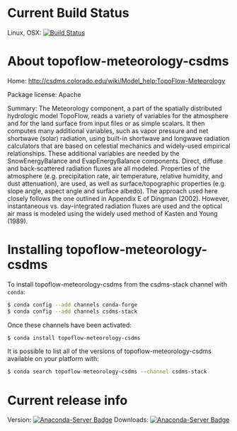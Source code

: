 




# Current Build Status

Linux, OSX: [![Build Status](https://travis-ci.org/csdms-stack/topoflow-meteorology-csdms-recipe.svg?branch=master)](https://travis-ci.org/csdms-stack/topoflow-meteorology-csdms-recipe)

# About topoflow-meteorology-csdms

Home: http://csdms.colorado.edu/wiki/Model_help:TopoFlow-Meteorology

Package license: Apache

Summary: The Meteorology component, a part of the spatially
distributed hydrologic model TopoFlow, reads a variety of variables
for the atmosphere and for the land surface from input files or as
simple scalars. It then computes many additional variables, such as
vapor pressure and net shortwave (solar) radiation, using built-in
shortwave and longwave radiation calculators that are based on
celestial mechanics and widely-used empirical relationships. These
additional variables are needed by the SnowEnergyBalance and
EvapEnergyBalance components. Direct, diffuse and back-scattered
radiation fluxes are all modeled. Properties of the atmosphere
(e.g. precipitation rate, air temperature, relative humidity, and
dust attenuation), are used, as well as surface/topographic
properties (e.g. slope angle, aspect angle and surface albedo). The
approach used here closely follows the one outlined in Appendix E of
Dingman (2002). However, instantaneous vs. day-integrated radiation
fluxes are used and the optical air mass is modeled using the widely
used method of Kasten and Young (1989).


# Installing topoflow-meteorology-csdms

To install topoflow-meteorology-csdms from the csdms-stack channel with `conda`:

```bash
$ conda config --add channels conda-forge
$ conda config --add channels csdms-stack
```

Once these channels have been activated:

```bash
$ conda install topoflow-meteorology-csdms
```

It is possible to list all of the versions of topoflow-meteorology-csdms available on your
platform with:

```bash
$ conda search topoflow-meteorology-csdms --channel csdms-stack
```

# Current release info

Version: [![Anaconda-Server Badge](https://anaconda.org/csdms-stack/topoflow-meteorology-csdms/badges/version.svg)](https://anaconda.org/csdms-stack/topoflow-meteorology-csdms)
Downloads: [![Anaconda-Server Badge](https://anaconda.org/csdms-stack/topoflow-meteorology-csdms/badges/downloads.svg)](https://anaconda.org/csdms-stack/topoflow-meteorology-csdms)